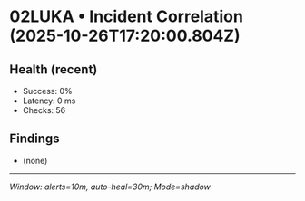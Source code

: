 # 02LUKA • Incident Correlation (2025-10-26T17:20:00.804Z)

## Health (recent)
- Success: 0%
- Latency: 0 ms
- Checks: 56

## Findings
- (none)

---
_Window: alerts=10m, auto-heal=30m; Mode=shadow_